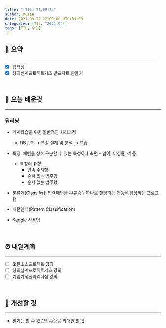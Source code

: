 ```yaml
---
title: "[TIL] 21.09.22"
author: 9uTae
date: 2021-09-22 22:00:00 UTC+09:00
categories: [TIL, "2021.9"]
tags: [TIL, 수업]
---
```


## 🏁 요약

---

- [x] 딥러닝
- [x] 창의설계프로젝트기초 발표자료 만들기

<br>

## 📑 오늘 배운것

---

### 딥러닝

- 기계학습을 위한 일반적인 처리과정
    - DB구축 -> 특징 설계 및 분석 -> 학습

- 특징: 패턴을 상호 구분할 수 있는 특성이나 측면 - 넓이, 이심률, 색 등
    - 특징의 유형
        - 연속 수치형
        - 순서 있는 범주형
        - 순서 없는 범주형

- 분류기(Classifer): 입력패턴을 부류중의 하나로 할당하는 기능을 담당하는 프로그램

- 패턴인식(Pattern Classification)

- Kaggle 사용법

<br>

## ⏰ 내일계획

---

- [ ] 오픈소스프로젝트 강의
- [ ] 창의설계프로젝트기초 강의
- [ ] 기업가정신과리더십 강의

<br>

## 🧷 개선할 것

---

- 필기는 할 수 있으면 손으로 최대한 할 것

<br>